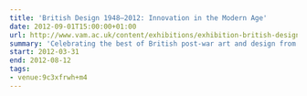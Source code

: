 ```yaml
---
title: 'British Design 1948–2012: Innovation in the Modern Age'
date: 2012-09-01T15:00:00+01:00
url: http://www.vam.ac.uk/content/exhibitions/exhibition-british-design/
summary: 'Celebrating the best of British post-war art and design from the 1948 ''Austerity Games'' to the present day.'
start: 2012-03-31
end: 2012-08-12
tags:
- venue:9c3xfrwh+m4
---
```

